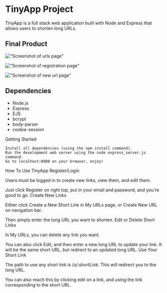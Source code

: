 # TinyApp Project

TinyApp is a full stack web application built with Node and Express that allows users to shorten long URLs.

## Final Product

!["Screenshot of urls page"](https://raw.githubusercontent.com/BeamMeup-fail/tinyapp/main/images/image2.PNG)

!["Screenshot of registration page"](https://raw.githubusercontent.com/BeamMeup-fail/tinyapp/main/images/image4.PNG)

!["Screenshot of new url page"](https://raw.githubusercontent.com/BeamMeup-fail/tinyapp/main/images/image1.PNG)

## Dependencies

- Node.js
- Express
- EJS
- bcrypt
- body-parser
- cookie-session

Getting Started

    Install all dependencies (using the npm install command).
    Run the development web server using the node express_server.js command.
    Go to localhost:8080 on your browser, enjoy!

How To Use TinyApp
Register/Login

Users must be logged in to create new links, view them, and edit them.

Just click Register on right top, put in your email and password, and you're good to go.
Create New Links

Either click Create a New Short Link in My URLs page, or Create New URL on navigation bar.

Then simply enter the long URL you want to shorten.
Edit or Delete Short Links

In My URLs, you can delete any link you want.

You can also click Edit, and then enter a new long URL to update your link. It will be the same short URL, but redirect to an updated long URL.
Use Your Short Link

The path to use any short link is /u/:shortLink. This will redirect you to the long URL.

You can also reach this by clicking edit on a link, and using the link corresponding to the short URL.
